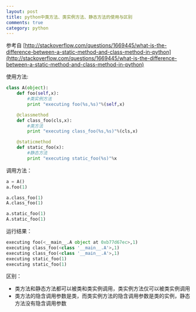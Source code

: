 ```yaml
---
layout: post
title: python中类方法、类实例方法、静态方法的使用与区别
comments: true
category: python
---
```


参考自 [http://stackoverflow.com/questions/1669445/what-is-the-difference-between-a-static-method-and-class-method-in-python](http://stackoverflow.com/questions/1669445/what-is-the-difference-between-a-static-method-and-class-method-in-python)

使用方法:

```python
class A(object):
    def foo(self,x):
        #类实例方法
        print "executing foo(%s,%s)"%(self,x)

    @classmethod
    def class_foo(cls,x):
        #类方法
        print "executing class_foo(%s,%s)"%(cls,x)

    @staticmethod
    def static_foo(x):
        #静态方法
        print "executing static_foo(%s)"%x
```

调用方法：

```python
a = A()
a.foo(1)

a.class_foo(1)
A.class_foo(1)

a.static_foo(1)
A.static_foo(1)
```

运行结果：

```python
executing foo(<__main__.A object at 0xb77d67ec>,1)
executing class_foo(<class '__main__.A'>,1)
executing class_foo(<class '__main__.A'>,1)
executing static_foo(1)
executing static_foo(1)
```

区别：

* 类方法和静态方法都可以被类和类实例调用，类实例方法仅可以被类实例调用
* 类方法的隐含调用参数是类，而类实例方法的隐含调用参数是类的实例，静态方法没有隐含调用参数
